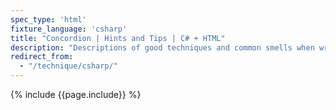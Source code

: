 ```yaml
---
spec_type: 'html'
fixture_language: 'csharp'
title: "Concordion | Hints and Tips | C# + HTML"
description: "Descriptions of good techniques and common smells when writing specifications with examples. While aimed at Concordion, the techniques and smells are applicable to other tools such as SpecFlow, NBehave, Fitnesse."
redirect_from: 
  - "/technique/csharp/"
---
```


{% include {{page.include}} %}
